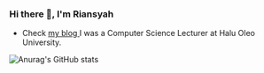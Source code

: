 ### Hi there 👋, I'm Riansyah


- Check <a href="https://riansyahtohamba.medium.com/"> my blog </a>
I was a Computer Science Lecturer at Halu Oleo University.

![Anurag's GitHub stats](https://github-readme-stats.vercel.app/api?username=RiansyahTohamba&count_private=true)
<!--
**RiansyahTohamba/RiansyahTohamba** is a ✨ _special_ ✨ repository because its `README.md` (this file) appears on your GitHub profile.

Here are some ideas to get you started:

- 🔭 I’m currently working on ...

- 👯 I’m looking to collaborate on ...
- 🤔 I’m looking for help with ...
- 💬 Ask me about ...
- 📫 How to reach me: ...
- 😄 Pronouns: ...
- ⚡ Fun fact: ...
-->
